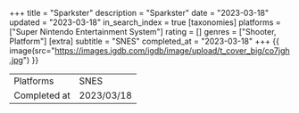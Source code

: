 +++
title = "Sparkster"
description = "Sparkster"
date = "2023-03-18"
updated = "2023-03-18"
in_search_index = true
[taxonomies]
platforms = ["Super Nintendo Entertainment System"]
rating = []
genres = ["Shooter, Platform"]
[extra]
subtitle = "SNES"
completed_at = "2023-03-18"
+++
{{ image(src="https://images.igdb.com/igdb/image/upload/t_cover_big/co7jgh.jpg") }}

|              |            |
| ------------ | ---------- |
| Platforms    | SNES |
| Completed at | 2023/03/18 |

